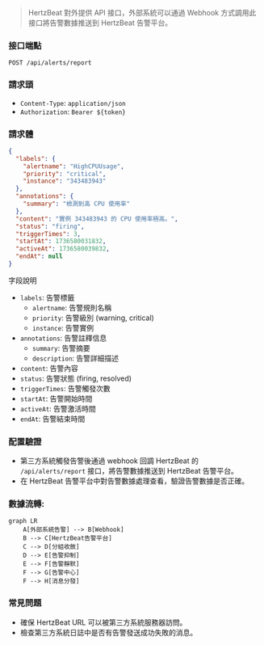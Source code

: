 > HertzBeat 對外提供 API 接口，外部系統可以通過 Webhook 方式調用此接口將告警數據推送到 HertzBeat 告警平台。

### 接口端點

`POST /api/alerts/report`

### 請求頭

- `Content-Type`: `application/json`
- `Authorization`: `Bearer ${token}`

### 請求體

```json
{
  "labels": {
    "alertname": "HighCPUUsage",
    "priority": "critical",
    "instance": "343483943"
  },
  "annotations": {
    "summary": "檢測到高 CPU 使用率"
  },
  "content": "實例 343483943 的 CPU 使用率極高。",
  "status": "firing",
  "triggerTimes": 3,
  "startAt": 1736580031832,
  "activeAt": 1736580039832,
  "endAt": null
}
```

字段說明

- `labels`: 告警標籤
  - `alertname`: 告警規則名稱
  - `priority`: 告警級別 (warning, critical)
  - `instance`: 告警實例
- `annotations`: 告警註釋信息
  - `summary`: 告警摘要
  - `description`: 告警詳細描述
- `content`: 告警內容
- `status`: 告警狀態 (firing, resolved)
- `triggerTimes`: 告警觸發次數
- `startAt`: 告警開始時間
- `activeAt`: 告警激活時間
- `endAt`: 告警結束時間

### 配置驗證

- 第三方系統觸發告警後通過 webhook 回調 HertzBeat 的 `/api/alerts/report` 接口，將告警數據推送到 HertzBeat 告警平台。 
- 在 HertzBeat 告警平台中對告警數據處理查看，驗證告警數據是否正確。

### 數據流轉:

```mermaid
graph LR
    A[外部系統告警] --> B[Webhook]
    B --> C[HertzBeat告警平台]
    C --> D[分組收斂]
    D --> E[告警抑制]
    E --> F[告警靜默]
    F --> G[告警中心]
    F --> H[消息分發]
```

### 常見問題

- 確保 HertzBeat URL 可以被第三方系統服務器訪問。 
- 檢查第三方系統日誌中是否有告警發送成功失敗的消息。
